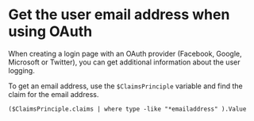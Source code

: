 # Get the user email address when using OAuth

When creating a login page with an OAuth provider (Facebook, Google, Microsoft or Twitter), you can get additional information about the user logging.

To get an email address, use the `$ClaimsPrinciple` variable and find the claim for the email address.

```
($ClaimsPrinciple.claims | where type -like "*emailaddress" ).Value
```